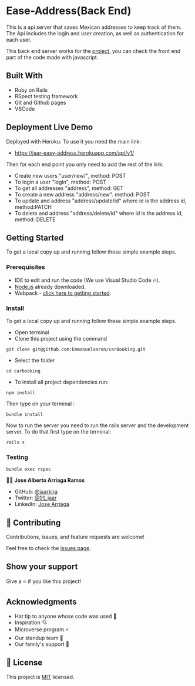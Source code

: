 # Ease-Address(Back End)

This is a api server that saves Mexican addresses to keep track of them. The Api includes the login and user creation, as well as authentication for each user.

This back end server works for the [project](https://github.com/JAAR91/easy-address-front), you can check the front end part of the code made with javascript.

## Built With

- Ruby on Rails
- RSpect testing framework
- Git and Github pages
- VSCode

## Deployment Live Demo

Deployed with Heroku:
To use it you need the main link: 
  - https://jaar-easy-address.herokuapp.com/api/v1/

Then for each end point you only need to add the rest of the link:
 - Create new users "user/new/", method: POST
 - To login a user "login", method: POST
 - To get all addresses "address", method: GET
 - To create a new address "address/new". method: POST
 - To update and address "address/update/id" where id is the address id, method:PATCH
 - To delete and address "address/delete/id" where id is the address id, method: DELETE

 ## Getting Started

To get a local copy up and running follow these simple example steps.

### Prerequisites

- IDE to edit and run the code (We use Visual Studio Code 🔥).
- [Node.js](https://nodejs.org/en/download/) already downloaded.
- Webpack - [click here to getting started](https://webpack.js.org/guides/getting-started/).

### Install

To get a local copy up and running follow these simple example steps.
- Open terminal
- Clone this project using the command
```
git clone git@github.com:Emmanuelaaron/carBooking.git
```
- Select the folder
```
cd carbooking
```
- To install all project dependencies run:
```
npm install
```
Then type on your terminal :
```
bundle install
```
Now to run the server you need to run the rails server and the development server. To do that first type on the terminal:
```
rails s
```
### Testing
```
bundle exec rspec
```

👨‍💻 **Jose Alberto Arriaga Ramos**

- GitHub: [@jaarkira](https://github.com/jaarkira )
- Twitter: [@91_jaar](https://twitter.com/91_jaar )
- LinkedIn: [Jose Arriaga](https://www.linkedin.com/in/jaar/)


## 🤝 Contributing

Contributions, issues, and feature requests are welcome!

Feel free to check the [issues page](https://github.com/DanSam5K/Webflix-Index/issues).

## Show your support

Give a ⭐️ if you like this project!


## Acknowledgments

- Hat tip to anyone whose code was used 🔰
- Inspiration 💘
- Microverse program ⚡
- Our standup team 🏹
- Our family's support 🙌

## 📝 License

This project is [MIT](./LICENSE) licensed.